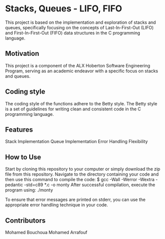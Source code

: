 # Stacks, Queues - LIFO, FIFO
This project is based on the implementation and exploration of stacks and queues, specifically focusing on the concepts of Last-In-First-Out (LIFO) and First-In-First-Out (FIFO) data structures in the C programming language.

## Motivation
This project is a component of the ALX Hoberton Software Engineering Program, serving as an academic endeavor with a specific focus on stacks and queues.

## Coding style
The coding style of the functions adhere to the Betty style. The Betty style is a set of guidelines for writing clean and consistent code in the C programming language.

## Features
Stack Implementation
Queue Implementation
Error Handling
Flexibility

## How to Use
Start by cloning this repository to your computer or simply download the zip file from this repository. Navigate to the directory containing your code and then use this command to compile the code:
$ gcc -Wall -Werror -Wextra -pedantic -std=c89 *.c -o monty
After successful compilation, execute the program using: ./monty

To ensure that error messages are printed on stderr, you can use the appropriate error handling technique in your code.

## Contributors
Mohamed Bouchoua
Mohamed Arrafouf
